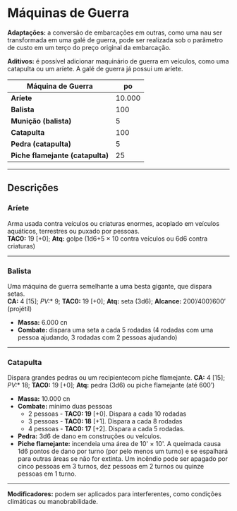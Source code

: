 # Máquinas de Guerra

**Adaptações:** a conversão de embarcações em outras, como uma nau ser transformada em uma galé de guerra, pode ser realizada sob o parâmetro de custo em um terço do preço original da embarcação. 

**Aditivos:** é possível adicionar maquinário de guerra em veículos, como uma catapulta ou um aríete. A galé de guerra já possui um aríete.

| **Máquina de Guerra**            | **po** |
| -------------------------------- | ------ |
| **Aríete**                       | 10.000 |
| **Balista**                      | 100    |
| **Munição (balista)**            | 5      |
| **Catapulta**                    | 100    |
| **Pedra (catapulta)**            | 5      |
| **Piche flamejante (catapulta)** | 25     |

---

## Descrições

### Aríete 
Arma usada contra veículos ou criaturas enormes, acoplado em veículos aquáticos, terrestres ou puxado por pessoas.  
**TAC0:** 19 [+0]; **Atq:** golpe (1d6+5 × 10 contra veículos ou 6d6 contra criaturas)

---

### Balista
Uma máquina de guerra semelhante a uma besta gigante, que dispara setas.  
**CA:** 4 [15]; **PV*:** 9; **TAC0:** 19 [+0]; **Atq:** seta (3d6); **Alcance:** 200’/400’/600’ (projétil)  

- **Massa:** 6.000 cn  
- **Combate:** dispara uma seta a cada 5 rodadas (4 rodadas com uma pessoa ajudando, 3 rodadas com 2 pessoas ajudando)

---

### Catapulta
Dispara grandes pedras ou um recipientecom piche flamejante.
**CA:** 4 [15]; **PV*:** 18; **TAC0:** 19 [+0]; **Atq:** pedra (3d6) ou piche flamejante (até 600’)
 
- **Massa:** 10.000 cn
- **Combate:** mínimo duas pessoas
    - 2 pessoas - **TAC0: 19** [+0]. Dispara a cada 10 rodadas
    - 3 pessoas - **TAC0: 18** [+1]. Dispara a cada 8 rodadas
    - 4 pessoas - **TAC0: 17** [+2]. Dispara a cada 5 rodadas.
- **Pedra:** 3d6 de dano em construções ou veículos.
- **Piche flamejante:** incendeia uma área de 10' × 10'. A queimada causa 1d6 pontos de dano por turno (por pelo menos um turno) e se espalhará para outras áreas se não for extinta. Um incêndio pode ser apagado por cinco pessoas em 3 turnos, dez pessoas em 2 turnos ou quinze pessoas em 1 turno.
  
---

**Modificadores:** podem ser aplicados para interferentes, como condições climáticas ou manobrabilidade.